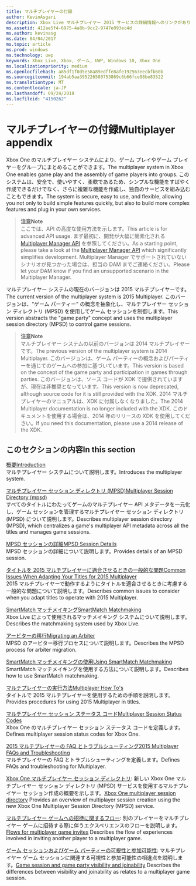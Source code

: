 ```yaml
---
title: マルチプレイヤーの付録
author: KevinAsgari
description: Xbox Live マルチプレイヤー 2015 サービスの詳細情報へのリンクがあります。
ms.assetid: 412ae5f4-6975-4a8b-9cc2-9747e093ec4d
ms.author: kevinasg
ms.date: 04/04/2017
ms.topic: article
ms.prod: windows
ms.technology: uwp
keywords: Xbox Live, Xbox, ゲーム, UWP, Windows 10, Xbox One
ms.localizationpriority: medium
ms.openlocfilehash: a85df1f0d5e58a89edffe8afe192563eecbfb60b
ms.sourcegitcommit: 194ab5aa395226580753869c6b66fce88be83522
ms.translationtype: MT
ms.contentlocale: ja-JP
ms.lasthandoff: 09/24/2018
ms.locfileid: "4150262"
---
```

# <a name="multiplayer-appendix"></a><span data-ttu-id="45b1a-104">マルチプレイヤーの付録</span><span class="sxs-lookup"><span data-stu-id="45b1a-104">Multiplayer appendix</span></span>

<span data-ttu-id="45b1a-105">Xbox One のマルチプレイヤー システムにより、ゲーム プレイやゲーム プレイヤーをグループにまとめることができます。</span><span class="sxs-lookup"><span data-stu-id="45b1a-105">The multiplayer system in Xbox One enables game play and the assembly of game players into groups.</span></span> <span data-ttu-id="45b1a-106">このシステムは、安全で、使いやすく、柔軟であるため、シンプルな機能をすばやく作成できるだけでなく、さらに複雑な機能を作成し、独自のサービスを組み込むこともできます。</span><span class="sxs-lookup"><span data-stu-id="45b1a-106">The system is secure, easy to use, and flexible, allowing you not only to build simple features quickly, but also to build more complex features and plug in your own services.</span></span>

> **<span data-ttu-id="45b1a-107">注意</span><span class="sxs-lookup"><span data-stu-id="45b1a-107">Note</span></span>**  
<span data-ttu-id="45b1a-108">ここでは、API の高度な使用方法を示します。</span><span class="sxs-lookup"><span data-stu-id="45b1a-108">This article is for advanced API usage.</span></span>  <span data-ttu-id="45b1a-109">まず最初に、開発が大幅に簡素化される [Multiplayer Manager API](../multiplayer-manager.md) を参照してください。</span><span class="sxs-lookup"><span data-stu-id="45b1a-109">As a starting point, please take a look at the [Multiplayer Manager API](../multiplayer-manager.md) which significantly simplifies development.</span></span>  <span data-ttu-id="45b1a-110">Multiplayer Manager でサポートされていないシナリオが見つかった場合は、担当の DAM までご連絡ください。</span><span class="sxs-lookup"><span data-stu-id="45b1a-110">Please let your DAM know if you find an unsupported scenario in the Multiplayer Manager.</span></span>

<span data-ttu-id="45b1a-111">マルチプレイヤー システムの現在のバージョンは 2015 マルチプレイヤーです。</span><span class="sxs-lookup"><span data-stu-id="45b1a-111">The current version of the multiplayer system is 2015 Multiplayer.</span></span> <span data-ttu-id="45b1a-112">このバージョンは、"ゲーム パーティー" の概念を抽象化し、マルチプレイヤー セッション ディレクトリ (MPSD) を使用してゲーム セッションを制御します。</span><span class="sxs-lookup"><span data-stu-id="45b1a-112">This version abstracts the "game party" concept and uses the multiplayer session directory (MPSD) to control game sessions.</span></span>

> **<span data-ttu-id="45b1a-113">注意</span><span class="sxs-lookup"><span data-stu-id="45b1a-113">Note</span></span>**  
<span data-ttu-id="45b1a-114">マルチプレイヤー システムの以前のバージョンは 2014 マルチプレイヤーです。</span><span class="sxs-lookup"><span data-stu-id="45b1a-114">The previous version of the multiplayer system is 2014 Multiplayer.</span></span> <span data-ttu-id="45b1a-115">このバージョンは、ゲーム パーティーの概念およびパーティーを通じてのゲームへの参加に基づいています。</span><span class="sxs-lookup"><span data-stu-id="45b1a-115">This version is based on the concept of the game party and participation in games through parties.</span></span> <span data-ttu-id="45b1a-116">このバージョンは、ソース コードが XDK で提供されていますが、現在は非推奨となっています。</span><span class="sxs-lookup"><span data-stu-id="45b1a-116">This version is now deprecated, although source code for it is still provided with the XDK.</span></span> <span data-ttu-id="45b1a-117">2014 マルチプレイヤーのマニュアルは、XDK に付属しなくなりました。</span><span class="sxs-lookup"><span data-stu-id="45b1a-117">The 2014 Multiplayer documentation is no longer included with the XDK.</span></span> <span data-ttu-id="45b1a-118">このドキュメントを使用する場合は、2014 年のリリースの XDK を使用してください。</span><span class="sxs-lookup"><span data-stu-id="45b1a-118">If you need this documentation, please use a 2014 release of the XDK.</span></span>


## <a name="in-this-section"></a><span data-ttu-id="45b1a-119">このセクションの内容</span><span class="sxs-lookup"><span data-stu-id="45b1a-119">In this section</span></span>

[<span data-ttu-id="45b1a-120">概要</span><span class="sxs-lookup"><span data-stu-id="45b1a-120">Introduction</span></span>](introduction-to-the-multiplayer-system.md)  
<span data-ttu-id="45b1a-121">マルチプレイヤー システムについて説明します。</span><span class="sxs-lookup"><span data-stu-id="45b1a-121">Introduces the multiplayer system.</span></span>

[<span data-ttu-id="45b1a-122">マルチプレイヤー セッション ディレクトリ (MPSD)</span><span class="sxs-lookup"><span data-stu-id="45b1a-122">Multiplayer Session Directory (mpsd)</span></span>](multiplayer-session-directory.md)  
<span data-ttu-id="45b1a-123">すべてのタイトルにわたってゲームのマルチプレイヤー API メタデータを一元化し、ゲーム セッションを管理するマルチプレイヤー セッション ディレクトリ (MPSD) について説明します。</span><span class="sxs-lookup"><span data-stu-id="45b1a-123">Describes multiplayer session directory (MPSD), which centralizes a game's multiplayer API metadata across all the titles and manages game sessions.</span></span>

[<span data-ttu-id="45b1a-124">MPSD セッションの詳細</span><span class="sxs-lookup"><span data-stu-id="45b1a-124">MPSD Session Details</span></span>](mpsd-session-details.md)  
<span data-ttu-id="45b1a-125">MPSD セッションの詳細について説明します。</span><span class="sxs-lookup"><span data-stu-id="45b1a-125">Provides details of an MPSD session.</span></span>

[<span data-ttu-id="45b1a-126">タイトルを 2015 マルチプレイヤーに適合させるときの一般的な問題</span><span class="sxs-lookup"><span data-stu-id="45b1a-126">Common Issues When Adapting Your Titles for 2015 Multiplayer</span></span>](common-issues-when-adapting-multiplayer.md)  
<span data-ttu-id="45b1a-127">2015 マルチプレイヤーで動作するようにタイトルを適合させるときに考慮する一般的な問題について説明します。</span><span class="sxs-lookup"><span data-stu-id="45b1a-127">Describes common issues to consider when you adapt titles to operate with 2015 Multiplayer.</span></span>

[<span data-ttu-id="45b1a-128">SmartMatch マッチメイキング</span><span class="sxs-lookup"><span data-stu-id="45b1a-128">SmartMatch Matchmaking</span></span>](smartmatch-matchmaking.md)  
<span data-ttu-id="45b1a-129">Xbox Live によって使用されるマッチメイキング システムについて説明します。</span><span class="sxs-lookup"><span data-stu-id="45b1a-129">Describes the matchmaking system used by Xbox Live.</span></span>

[<span data-ttu-id="45b1a-130">アービターの移行</span><span class="sxs-lookup"><span data-stu-id="45b1a-130">Migrating an Arbiter</span></span>](migrating-an-arbiter.md)  
<span data-ttu-id="45b1a-131">MPSD のアービター移行プロセスについて説明します。</span><span class="sxs-lookup"><span data-stu-id="45b1a-131">Describes the MPSD process for arbiter migration.</span></span>

[<span data-ttu-id="45b1a-132">SmartMatch マッチメイキングの使用</span><span class="sxs-lookup"><span data-stu-id="45b1a-132">Using SmartMatch Matchmaking</span></span>](using-smartmatch-matchmaking.md)  
<span data-ttu-id="45b1a-133">SmartMatch マッチメイキングを使用する方法について説明します。</span><span class="sxs-lookup"><span data-stu-id="45b1a-133">Describes how to use SmartMatch matchmaking.</span></span>

[<span data-ttu-id="45b1a-134">マルチプレイヤーの実行方法</span><span class="sxs-lookup"><span data-stu-id="45b1a-134">Multiplayer How To's</span></span>](multiplayer-how-tos.md)  
<span data-ttu-id="45b1a-135">タイトルで 2015 マルチプレイヤーを使用するための手順を説明します。</span><span class="sxs-lookup"><span data-stu-id="45b1a-135">Provides procedures for using 2015 Multiplayer in titles.</span></span>

[<span data-ttu-id="45b1a-136">マルチプレイヤー セッション ステータス コード</span><span class="sxs-lookup"><span data-stu-id="45b1a-136">Multiplayer Session Status Codes</span></span>](multiplayer-session-status-codes.md)  
<span data-ttu-id="45b1a-137">Xbox One のマルチプレイヤー セッション ステータス コードを定義します。</span><span class="sxs-lookup"><span data-stu-id="45b1a-137">Defines multiplayer session status codes for Xbox One.</span></span>

[<span data-ttu-id="45b1a-138">2015 マルチプレイヤーの FAQ とトラブルシューティング</span><span class="sxs-lookup"><span data-stu-id="45b1a-138">2015 Multiplayer FAQs and Troubleshooting</span></span>](multiplayer-2015-faq.md)  
<span data-ttu-id="45b1a-139">マルチプレイヤーの FAQ とトラブルシューティングを定義します。</span><span class="sxs-lookup"><span data-stu-id="45b1a-139">Defines FAQs and troubleshooting for Multiplayer.</span></span>

<span data-ttu-id="45b1a-140">[Xbox One マルチプレイヤー セッション ディレクトリ](xbox-one-multiplayer-session-directory.md): 新しい Xbox One マルチプレイヤー セッション ディレクトリ (MPSD) サービスを使用するマルチプレイヤー セッション作成の概要を示します。</span><span class="sxs-lookup"><span data-stu-id="45b1a-140">[Xbox One multiplayer session directory](xbox-one-multiplayer-session-directory.md) Provides an overview of multiplayer session creation using the new Xbox One Multiplayer Session Directory (MPSD) service.</span></span>

<span data-ttu-id="45b1a-141">[マルチプレイヤー ゲームへの招待に関するフロー](flows-for-multiplayer-game-invites.md): 別のプレイヤーをマルチプレイヤー ゲームに招待する際に伴うエクスペリエンスのフローを説明します。</span><span class="sxs-lookup"><span data-stu-id="45b1a-141">[Flows for multiplayer game invites](flows-for-multiplayer-game-invites.md) Describes the flow of experiences involved in inviting another player to a multiplayer game.</span></span>

<span data-ttu-id="45b1a-142">[ゲーム セッションおよびゲーム パーティーの可視性と参加可能性](game-session-and-game-party-visibility-and-joinability.md): マルチプレイヤー ゲーム セッションに関連する可視性と参加可能性の相違点を説明します。</span><span class="sxs-lookup"><span data-stu-id="45b1a-142">[Game session and game party visibility and joinability](game-session-and-game-party-visibility-and-joinability.md) Describes the differences between visibility and joinability as relates to a multiplayer game session.</span></span>
